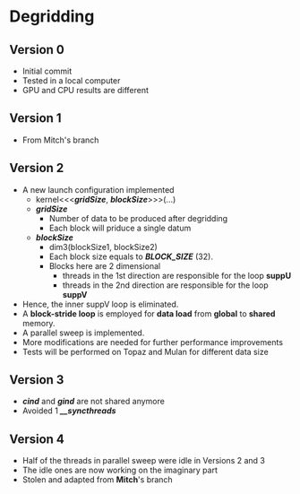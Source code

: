 # Degridding
## Version 0
- Initial commit
- Tested in a local computer
- GPU and CPU results are different

## Version 1
- From Mitch's branch

## Version 2
- A new launch configuration implemented
    - kernel<<<***gridSize***, ***blockSize***>>>(...)
    - ***gridSize***
        - Number of data to be produced after degridding
        - Each block will priduce a single datum
    - ***blockSize***
        - dim3(blockSize1, blockSize2)
        - Each block size equals to ***BLOCK_SIZE*** (32).
        - Blocks here are 2 dimensional
            - threads in the 1st direction are responsible for the loop **suppU**
            - threads in the 2nd direction are responsible for the loop **suppV**
- Hence, the inner suppV loop is eliminated.
- A **block-stride loop** is employed for **data load** from **global** to **shared** memory.
- A parallel sweep is implemented.
- More modifications are needed for further performance improvements
- Tests will be performed on Topaz and Mulan for different data size 

## Version 3
- ***cind*** and ***gind*** are not shared anymore
- Avoided 1 ***__syncthreads***

## Version 4
- Half of the threads in parallel sweep were idle in Versions 2 and 3
- The idle ones are now working on the imaginary part
- Stolen and adapted from **Mitch**'s branch

